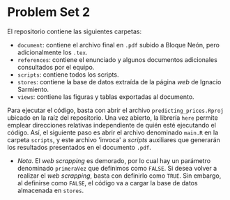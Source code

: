 # Problem Set 2
El repositorio contiene las siguientes carpetas:

- `document`: contiene el archivo final en `.pdf` subido a Bloque Neón, pero adicionalmente los `.tex`. 
- `references`: contiene el enunciado y algunos documentos adicionales consultados por el equipo.
- `scripts`: contiene todos los scripts.
- `stores`: contiene la base de datos extraída de la página _web_ de Ignacio Sarmiento. 
- `views`: contiene las figuras y tablas exportadas al documento.

Para ejecutar el código, basta con abrir el archivo `predicting_prices.Rproj` ubicado en la raíz del repositorio. Una vez abierto, la librería `here` permite emplear direcciones relativas independiente de quién esté ejecutando el código. Así, el siguiente paso es abrir el archivo denominado `main.R` en la carpeta `scripts`, y este archivo 'invoca' a _scripts_ auxiliares que generarán los resultados presentados en el documento `.pdf`. 
* _Nota_. El _web scrapping_ es demorado, por lo cual hay un parámetro denominado `primeraVez` que definimos como `FALSE`. Si desea volver a realizar el _web scrapping_, basta con definirlo como `TRUE`. Sin embargo, al definirse como `FALSE`, el código va a cargar la base de datos almacenada en `stores`.
